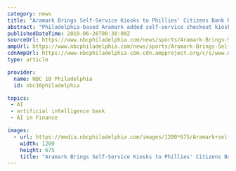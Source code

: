 ```yaml
---
category: news
title: "Aramark Brings Self-Service Kiosks to Phillies' Citizens Bank Park"
abstract: "Philadelphia-based Aramark added self-service checkout kiosks to all MLB stadiums, including Citizens Bank Park in Philadelphia. When users are ready to check out, they place their items — which may not have barcodes — on the kiosk unit, which scans ..."
publishedDateTime: 2019-06-26T00:38:00Z
sourceUrl: https://www.nbcphiladelphia.com/news/sports/Aramark-Brings-Self-Service-Kiosks-to-Citizens-Bank-Park-511180682.html?_osource=SocialFlowTwt_PHBrand
ampUrl: https://www.nbcphiladelphia.com/news/sports/Aramark-Brings-Self-Service-Kiosks-to-Citizens-Bank-Park-511180682.html?amp=y
cdnAmpUrl: https://www-nbcphiladelphia-com.cdn.ampproject.org/c/s/www.nbcphiladelphia.com/news/sports/Aramark-Brings-Self-Service-Kiosks-to-Citizens-Bank-Park-511180682.html?amp=y
type: article

provider:
  name: NBC 10 Philadelphia
  id: nbc10philadelphia

topics:
 - AI
 - artificial intelligence bank
 - AI in Finance

images:
  - url: https://media.nbcphiladelphia.com/images/1200*675/Aramark+self-service+kiosk+cropped.png
    width: 1200
    height: 675
    title: "Aramark Brings Self-Service Kiosks to Phillies' Citizens Bank Park"
---
```

